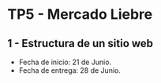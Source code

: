 # TP5 - Mercado Liebre

## 1 - Estructura de un sitio web

- Fecha de inicio:  21 de Junio.
- Fecha de entrega:  28 de Junio.